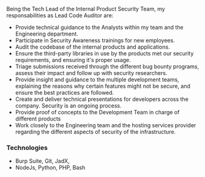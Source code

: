 Being the Tech Lead of the Internal Product Security Team, my responsabilities as Lead Code Auditor are:

- Provide technical guidance to the Analysts within my team and the Engineering department.
- Participate in Security Awareness trainings for new employees.
- Audit the codebase of the internal products and applications.
- Ensure the third-party libraries in use by the products met our security requirements, and ensuring it's proper usage.
- Triage submissions received through the different bug bounty programs, assess their impact and follow up with security researchers.
- Provide insight and guidance to the multiple development teams, explaining the reasons why certain features might not be secure, and ensure the best practices are followed.
- Create and deliver technical presentations for developers across the company. Security is an ongoing process.
- Provide proof of concepts to the Development Team in charge of different products
- Work closely to the Engineering team and the hosting services provider regarding the different aspects of security of the infrastructure.
### Technologies

-   Burp Suite, Git, JadX, 
-   NodeJs, Python, PHP, Bash
